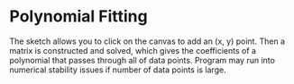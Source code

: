 # Polynomial Fitting

The sketch allows you to click on the canvas to add an (x, y) point. Then a matrix is constructed and solved, which gives the coefficients of a polynomial that passes through all of data points. Program may run into numerical stability issues if number of data points is large.
